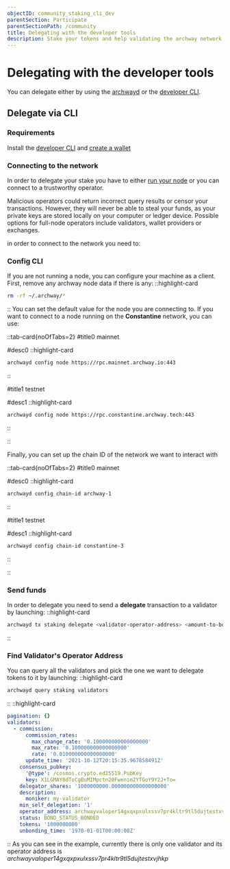 ```yaml
---
objectID: community_staking_cli_dev
parentSection: Participate
parentSectionPath: /community
title: Delegating with the developer tools
description: Stake your tokens and help validating the archway network with the cli
---
```


# Delegating with the developer tools

You can delegate either by using the [archwayd](/developers/developer-tools/daemon) or the [developer CLI](/developers/developer-tools/developer-cli).

## Delegate via CLI

### **Requirements**

Install the [developer CLI](/developers/developer-tools/developer-cli/developer-cli) and [create a wallet](/community/wallet-setup/dev-setup)


### **Connecting to the network**

In order to delegate your stake you have to either [run your node](/validators/running-a-node/prerequisites) or you can connect to a trustworthy operator.

Malicious operators could return incorrect query results or censor your transactions. However, they will never be able to steal your funds, as your private keys are stored locally on your computer or ledger device. Possible options for full-node operators include validators, wallet providers or exchanges.

in order to connect to the network you need to: 

### **Config CLI**

If you are not running a node, you can configure your machine as a client.
First, remove any archway node data if there is any:
::highlight-card

```bash
rm -rf ~/.archway/*
```

::
You can set the default value for the node you are connecting to. If you want to connect to a node running on the **Constantine** network, you can use:





::tab-card{noOfTabs=2}
#title0
mainnet

#desc0
::highlight-card

```bash
archwayd config node https://rpc.mainnet.archway.io:443

```

::

#title1
testnet

#desc1
::highlight-card

```bash
archwayd config node https://rpc.constantine.archway.tech:443

```

::

::













Finally, you can set up the chain ID of the network we want to interact with


::tab-card{noOfTabs=2}
#title0
mainnet

#desc0
::highlight-card

```bash
archwayd config chain-id archway-1

```

::

#title1
testnet

#desc1
::highlight-card

```bash
archwayd config chain-id constantine-3

```

::

::

### **Send funds**

In order to delegate you need to send a **delegate** transaction to a validator by launching:
::highlight-card

```sh
archwayd tx staking delegate <validator-operator-address> <amount-to-bond> --from <your-key-name>
```

::




### **Find Validator's Operator Address**

You can query all the validators and pick the one we want to delegate tokens to it by launching:
::highlight-card

```bash
archwayd query staking validators
```

::
::highlight-card

```yaml
pagination: {}
validators:
  - commission:
      commission_rates:
        max_change_rate: '0.100000000000000000'
        max_rate: '0.100000000000000000'
        rate: '0.010000000000000000'
      update_time: '2021-10-12T20:15:35.967858491Z'
    consensus_pubkey:
      '@type': /cosmos.crypto.ed25519.PubKey
      key: X1LGMAY8dToCgBuMIMpctn20Fwenim2YTGoY9Y2J+To=
    delegator_shares: '1000000000.000000000000000000'
    description:
      moniker: my-validator
    min_self_delegation: '1'
    operator_address: archwayvaloper14gxqxpxulxssv7pr4kltr9tl5dujtestxvjhkp
    status: BOND_STATUS_BONDED
    tokens: '1000000000'
    unbonding_time: '1970-01-01T00:00:00Z'
```

::
As you can see in the example, currently there is only one validator and its operator address is *archwayvaloper14gxqxpxulxssv7pr4kltr9tl5dujtestxvjhkp*